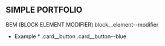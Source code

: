 SIMPLE PORTFOLIO
-----

BEM (BLOCK ELEMENT MODIFIER)
block__element--modifier

* Example *
.card__button
.card__button--blue

